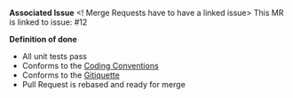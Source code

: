 **Associated Issue**
<! Merge Requests have to have a linked issue>
This MR is linked to issue: #12


<!------------- DO NOT REMOVE LINES BELOW -------------->
**Definition of done**
<!-- What the team requires BEFORE this ticket shall be reviewed -->
* All unit tests pass
* Conforms to the [Coding Conventions](https://gitlab.com/ScrambleSim/Scramble/wikis/Workflows/Coding-Conventions)
* Conforms to the [Gitiquette](https://gitlab.com/ScrambleSim/Scramble/wikis/Workflows/Gitiquette)
* Pull Request is rebased and ready for merge

<!------------- DO NOT REMOVE LINES ABOVE -------------->


